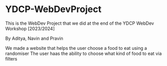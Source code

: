 # YDCP-WebDevProject
This is the WebDev Project that we did at the end of the YDCP WebDev Workshop [2023/2024]

By Aditya, Navin and Pravin

We made a website that helps the user choose a food to eat using a randomiser
The user haas the ability to choose what kind of food to eat via filters
